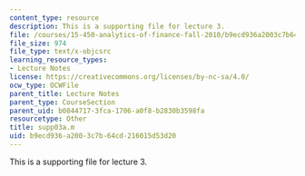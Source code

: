 ```yaml
---
content_type: resource
description: This is a supporting file for lecture 3.
file: /courses/15-450-analytics-of-finance-fall-2010/b9ecd936a2003c7b64cd216015d53d20_supp03a.m
file_size: 974
file_type: text/x-objcsrc
learning_resource_types:
- Lecture Notes
license: https://creativecommons.org/licenses/by-nc-sa/4.0/
ocw_type: OCWFile
parent_title: Lecture Notes
parent_type: CourseSection
parent_uid: b0844717-3fca-1706-a0f8-b2830b3598fa
resourcetype: Other
title: supp03a.m
uid: b9ecd936-a200-3c7b-64cd-216015d53d20
---
```

This is a supporting file for lecture 3.